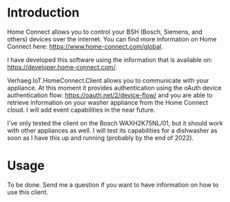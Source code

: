 # Introduction
Home Connect allows you to control your BSH (Bosch, Siemens, and others) devices over the internet. You can find more information on Home Connect here: https://www.home-connect.com/global.

I have developed this software using the information that is available on: https://developer.home-connect.com/.

Verhaeg.IoT.HomeConnect.Client allows you to communicate with your appliance. At this moment it provides authentication using 
the oAuth device authentication flow: https://oauth.net/2/device-flow/ and you are able to retrieve information on your washer appliance from the Home
Connect cloud. I will add event capabilities in the near future.

I've only tested the client on the Bosch WAXH2K75NL/01, but it should work with other appliances as well. I will test its capabilities for a dishwasher 
as soon as I have this up and running (probably by the end of 2022).

# Usage
To be done. Send me a question if you want to have information on how to use this client.


